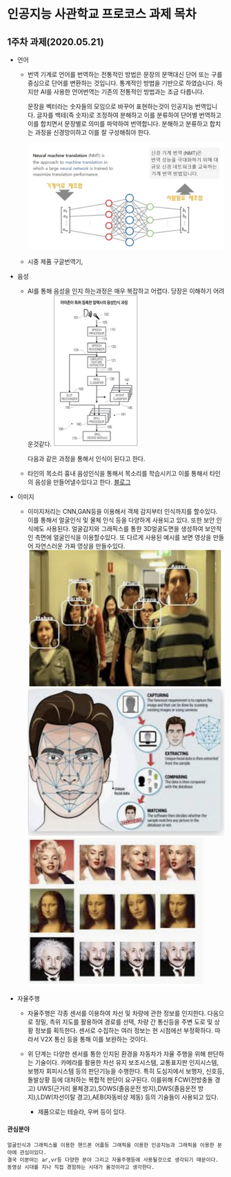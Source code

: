 # 인공지능 사관학교 프로코스 과제 목차

## 1주차 과제(2020.05.21)

* 언어
  - 번역
    기계로 언어를 번역하는 전통적인 방법은 문장의 문맥대신 단어 또는 구를 중심으로 단어를 변환하는 것입니다. 통계적인 방법을 기반으로 하였습니다.
    하지만 AI를 사용한 언어번역는 기존의 전통적인 방법과는 조금 다릅니다.
    
    문장을 벡터라는 숫자들의 모임으로 바꾸어 표현하는것이 인공지능 번역입니다.
    글자를 백테(즉 숫자)로 조정하여 분해하고 이를 분류하여 단어별 번역하고 이를 합치면서 문장별로 의미를 파악하여 번역합니다. 
    분해하고 분류하고 합치는 과정을 신경망이하고 이를 잘 구성해줘야 한다.

    ![신경망 이미지](신경망.png)


  - 시중 제품
     구글번역기,
* 음성
  - AI를 통해 음성을 인지 하는과정은 매우 복잡하고 어렵다. 당장은 이해하기 어려운것같다.
    ![아마존 음성인식 과정](아마존1.png)
    
    다음과 같은 과정을 통해서 인식이 된다고 한다.

  - 타인의 목소리 흉내
    음성인식을 통해서 목소리를 학습시키고 이를 통해서 타인의 음성을 만들어낼수있다고 한다. 
    [블로그](http://melonicedlatte.com/machinelearning/2018/07/02/215933.html)

* 이미지
    - 이미지처리는 CNN,GAN등을 이용해서 객체 감지부터 인식까지를 할수있다. 
    이를 통해서 얼굴인식 및 물체 인식 등을 다양하게 사용되고 있다. 
    또한 보안 인식에도 사용된다. 얼굴감지와 그래픽스를 통한 3D얼굴도면을 생성하여 보안적인 측면에 얼굴인식을 이용할수있다. 
    또 다르게 사용된 예시를 보면 영상을 만들어 자연스러운 가짜 영상을 만들수있다. 
    ![얼굴 감지](얼굴감지.png)
    ![얼굴인식(보안)](보안얼굴.png)
    ![가짜동영상](딥페이크.png)
    
* 자율주행
    - 자율주행은 각종 센서를 이용하여 차선 및 차량에 관한 정보를 인지한다. 다음으로 정밀, 측위 지도를 활용하여 경로를 선택, 차량 간 통신등을 주변 도로 및 상황 정보를 획득한다. 센서로 수집하는 여러 정보는 현 시점에선 부정확하다. 따라서 V2X 통신 등을 통해 이를 보완하는 것이다. 

    - 위 단계는 다양한 센서를 통한 인지된 환경을 자동차가 자율 주행을 위해 판단하는 기술이다. 카메라를 활용한 차선 유지 보조시스템, 교통표지판 인지시스템, 보행자 회피시스템 등의 판단기능을 수행한다. 특히 도심지에서 보행자, 신호등, 돌발상황 등에 대처하는 복합적 판단이 요구된다. 이를위해 FCW(전방충돌 경고) UWS(근거리 물체경고),SOWS(졸음운전 방지),DWS(졸음운전 방지),LDW(차선이탈 경고),AEB(자동비상 제동) 등의 기술들이 사용되고 있다. 

      - 제품으로는 테슬라, 우버 등이 있다. 

#### 관심분야
    얼굴인식과 그래픽스를 이용한 핸드폰 어플등 그래픽을 이용한 인공지능과 그래픽을 이용한 분야에 관심이있다. 
    결국 이분야는 ar,vr등 다양한 분야 그리고 자율주행등에 사용될것으로 생각되기 때문이다.
    동영상 시대를 지나 직접 경험하는 시대가 올것이라고 생각한다.